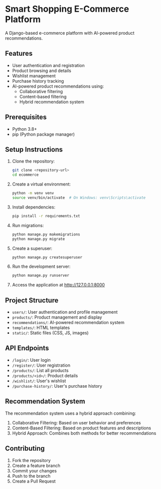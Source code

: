 # Smart Shopping E-Commerce Platform

A Django-based e-commerce platform with AI-powered product recommendations.

## Features

- User authentication and registration
- Product browsing and details
- Wishlist management
- Purchase history tracking
- AI-powered product recommendations using:
  - Collaborative filtering
  - Content-based filtering
  - Hybrid recommendation system

## Prerequisites

- Python 3.8+
- pip (Python package manager)

## Setup Instructions

1. Clone the repository:
   ```bash
   git clone <repository-url>
   cd ecommerce
   ```

2. Create a virtual environment:
   ```bash
   python -m venv venv
   source venv/bin/activate  # On Windows: venv\Scripts\activate
   ```

3. Install dependencies:
   ```bash
   pip install -r requirements.txt
   ```

4. Run migrations:
   ```bash
   python manage.py makemigrations
   python manage.py migrate
   ```

5. Create a superuser:
   ```bash
   python manage.py createsuperuser
   ```

6. Run the development server:
   ```bash
   python manage.py runserver
   ```

7. Access the application at http://127.0.0.1:8000

## Project Structure

- `users/`: User authentication and profile management
- `products/`: Product management and display
- `recommendations/`: AI-powered recommendation system
- `templates/`: HTML templates
- `static/`: Static files (CSS, JS, images)

## API Endpoints

- `/login/`: User login
- `/register/`: User registration
- `/products/`: List all products
- `/products/<id>/`: Product details
- `/wishlist/`: User's wishlist
- `/purchase-history/`: User's purchase history

## Recommendation System

The recommendation system uses a hybrid approach combining:
1. Collaborative Filtering: Based on user behavior and preferences
2. Content-Based Filtering: Based on product features and descriptions
3. Hybrid Approach: Combines both methods for better recommendations

## Contributing

1. Fork the repository
2. Create a feature branch
3. Commit your changes
4. Push to the branch
5. Create a Pull Request
 
